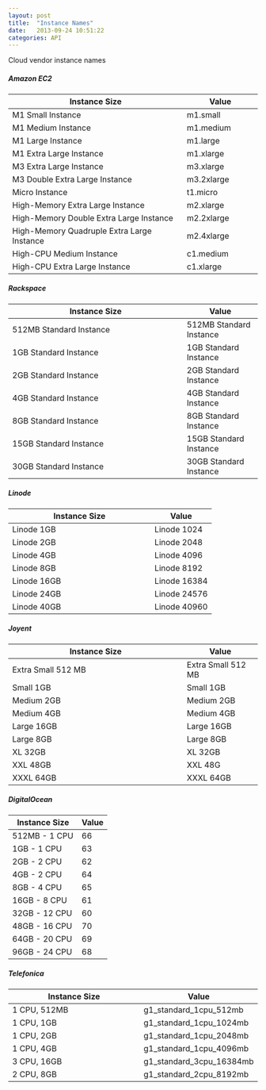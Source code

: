 ```yaml
---
layout: post
title:  "Instance Names"
date:   2013-09-24 10:51:22
categories: API
---
```



<p class="lead">Cloud vendor instance names</p>

##### Amazon EC2
<table class='table table-bordered table-striped'>
  <colgroup>
    <col width="70%"/>
    <col width="30%"/>
  </colgroup>
	<thead>
		<tr>
			<th>Instance Size</th>
			<th>Value</th>
		</tr>
	</thead>
	<tbody>
		<tr>
		<td>M1 Small Instance</td><td>m1.small</td>
		</tr>
		<tr>
		<td>M1 Medium Instance</td><td>m1.medium</td>
		</tr>
		<tr>
		<td>M1 Large Instance</td><td>m1.large</td>
		</tr>
		<tr>
		<td>M1 Extra Large Instance</td><td>m1.xlarge</td>
		</tr>
		<tr>
		<td>M3 Extra Large Instance</td><td>m3.xlarge</td>
		</tr>
		<tr>
		<td>M3 Double Extra Large Instance</td><td>m3.2xlarge</td>
		</tr>
		<tr>
		<td>Micro Instance</td><td>t1.micro</td>
		</tr>
		<tr>
		<td>High-Memory Extra Large Instance</td><td>m2.xlarge</td>
		</tr>
		<tr>
		<td>High-Memory Double Extra Large Instance</td><td>m2.2xlarge</td>
		</tr>
		<tr>
		<td>High-Memory Quadruple Extra Large Instance</td><td>m2.4xlarge</td>
		</tr>
		<tr>
		<td>High-CPU Medium Instance</td><td>c1.medium</td>
		</tr>
		<tr>
		<td>High-CPU Extra Large Instance</td><td>c1.xlarge</td>
		</tr>
	</tbody>
</table>


##### Rackspace
<table class='table table-bordered table-striped'>
  <colgroup>
    <col width="70%"/>
    <col width="30%"/>
  </colgroup>
	<thead>
		<tr>
			<th>Instance Size</th>
			<th>Value</th>
		</tr>
	</thead>
	<tbody>
		<tr>
			<td>
			512MB Standard Instance</td><td>512MB Standard Instance</td>
		</tr>
		<tr>
			<td>
			1GB Standard Instance</td><td>1GB Standard Instance</td>
		</tr>
		<tr>
			<td>
			2GB Standard Instance</td><td>2GB Standard Instance</td>
		</tr>
		<tr>
			<td>
			4GB Standard Instance</td><td>4GB Standard Instance</td>
		</tr>
		<tr>
			<td>
			8GB Standard Instance</td><td>8GB Standard Instance</td>
		</tr>
		<tr>
			<td>
			15GB Standard Instance</td><td>15GB Standard Instance</td>
		</tr>
		<tr>
			<td>
			30GB Standard Instance</td><td>30GB Standard Instance</td>
		</tr>
	</tbody>
</table>

##### Linode
<table class='table table-bordered table-striped'>
  <colgroup>
    <col width="70%"/>
    <col width="30%"/>
  </colgroup>
	<thead>
		<tr>
			<th>Instance Size</th>
			<th>Value</th>
		</tr>
	</thead>
	<tbody>
		<tr><td>Linode 1GB</td><td>Linode 1024</td></tr>
		<tr><td>Linode 2GB</td><td>Linode 2048</td></tr>
		<tr><td>Linode 4GB</td><td>Linode 4096</td></tr>
		<tr><td>Linode 8GB</td><td>Linode 8192</td></tr>
		<tr><td>Linode 16GB</td><td>Linode 16384</td></tr>
		<tr><td>Linode 24GB</td><td>Linode 24576</td></tr>
		<tr><td>Linode 40GB</td><td>Linode 40960</td></tr>
	</tbody>
</table>

##### Joyent
<table class='table table-bordered table-striped'>
  <colgroup>
    <col width="70%"/>
    <col width="30%"/>
  </colgroup>
	<thead>
		<tr>
			<th>Instance Size</th>
			<th>Value</th>
		</tr>
	</thead>
	<tbody>
		<tr><td>Extra Small 512 MB</td><td>Extra Small 512 MB</td></tr>
		<tr><td>Small 1GB</td><td>Small 1GB</td></tr>
		<tr><td>Medium 2GB</td><td>Medium 2GB</td></tr>
		<tr><td>Medium 4GB</td><td>Medium 4GB</td></tr>
		<tr><td>Large 16GB</td><td>Large 16GB</td></tr>
		<tr><td>Large 8GB</td><td>Large 8GB</td></tr>
		<tr><td>XL 32GB</td><td>XL 32GB</td></tr>
		<tr><td>XXL 48GB</td><td>XXL 48G</td></tr>
		<tr><td>XXXL 64GB</td><td>XXXL 64GB</td></tr>
	</tbody>
</table>

##### DigitalOcean
<table class='table table-bordered table-striped'>
  <colgroup>
    <col width="70%"/>
    <col width="30%"/>
  </colgroup>
	<thead>
		<tr>
			<th>Instance Size</th>
			<th>Value</th>
		</tr>
	</thead>
	<tbody>
		<tr><td>512MB - 1 CPU</td><td>66</td></tr>
		<tr><td>1GB - 1 CPU</td><td>63</td></tr>
		<tr><td>2GB - 2 CPU</td><td>62</td></tr>
		<tr><td>4GB - 2 CPU</td><td>64</td></tr>
		<tr><td>8GB - 4 CPU</td><td>65</td></tr>
		<tr><td>16GB - 8 CPU</td><td>61</td></tr>
		<tr><td>32GB - 12 CPU</td><td>60</td></tr>
		<tr><td>48GB - 16 CPU</td><td>70</td></tr>
		<tr><td>64GB - 20 CPU</td><td>69</td></tr>
		<tr><td>96GB - 24 CPU</td><td>68</td></tr>
	</tbody>
</table>

##### Telefonica
<table class='table table-bordered table-striped'>
  <colgroup>
    <col width="70%"/>
    <col width="30%"/>
  </colgroup>
	<thead>
		<tr>
			<th>Instance Size</th>
			<th>Value</th>
		</tr>
	</thead>
	<tbody>
		<tr><td>1 CPU, 512MB</td><td>g1&#95;standard&#95;1cpu&#95;512mb</td></tr>
		<tr><td>1 CPU, 1GB</td><td>g1&#95;standard&#95;1cpu&#95;1024mb</td></tr>
		<tr><td>1 CPU, 2GB</td><td>g1&#95;standard&#95;1cpu&#95;2048mb</td></tr>
		<tr><td>1 CPU, 4GB</td><td>g1&#95;standard&#95;1cpu&#95;4096mb</td></tr>
		<tr><td>3 CPU, 16GB</td><td>g1&#95;standard&#95;3cpu&#95;16384mb</td></tr>
		<tr><td>2 CPU, 8GB</td><td>g1&#95;standard&#95;2cpu&#95;8192mb</td></tr>
	</tbody>
</table>

